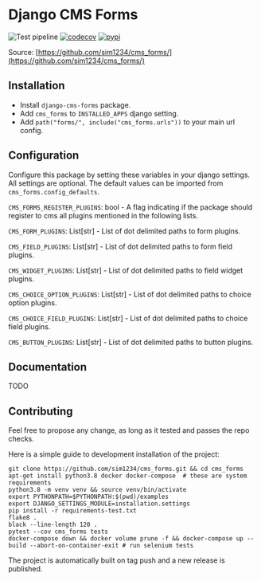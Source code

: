 # Django CMS Forms

![Test pipeline](https://github.com/sim1234/cms_forms/workflows/Test%20pipeline/badge.svg)
[![codecov](https://codecov.io/gh/sim1234/cms_forms/branch/master/graph/badge.svg?token=SP8ZN53C11)](https://codecov.io/gh/sim1234/cms_forms)
[![pypi](http://img.shields.io/pypi/v/cms_forms.svg?style=flat-square)](https://pypi.python.org/pypi/cms_forms/)

Source: [https://github.com/sim1234/cms_forms/](https://github.com/sim1234/cms_forms/)


## Installation 

 - Install `django-cms-forms` package.
 - Add `cms_forms` to `INSTALLED_APPS` django setting.
 - Add `path("forms/", include("cms_forms.urls"))` to your main url config.

## Configuration

Configure this package by setting these variables in your django settings.
All settings are optional. The default values can be imported from `cms_forms.config_defaults`.

`CMS_FORMS_REGISTER_PLUGINS`: bool - A flag indicating if the package should register to cms all plugins mentioned in the following lists.

`CMS_FORM_PLUGINS`: List[str] - List of dot delimited paths to form plugins. 

`CMS_FIELD_PLUGINS`: List[str] - List of dot delimited paths to form field plugins. 

`CMS_WIDGET_PLUGINS`: List[str] - List of dot delimited paths to field widget plugins.

`CMS_CHOICE_OPTION_PLUGINS`: List[str] - List of dot delimited paths to choice option plugins.

`CMS_CHOICE_FIELD_PLUGINS`: List[str] - List of dot delimited paths to choice field plugins.

`CMS_BUTTON_PLUGINS`: List[str] - List of dot delimited paths to button plugins.


## Documentation

TODO


## Contributing

Feel free to propose any change, as long as it tested and passes the repo checks.

Here is a simple guide to development installation of the project:

```
git clone https://github.com/sim1234/cms_forms.git && cd cms_forms
apt-get install python3.8 docker docker-compose  # these are system requirements
python3.8 -m venv venv && source venv/bin/activate
export PYTHONPATH=$PYTHONPATH:$(pwd)/examples
export DJANGO_SETTINGS_MODULE=installation.settings
pip install -r requirements-test.txt
flake8 .
black --line-length 120 .
pytest --cov cms_forms tests
docker-compose down && docker volume prune -f && docker-compose up --build --abort-on-container-exit # run selenium tests
```
 
The project  is automatically built on tag push and a new release is published.
 
